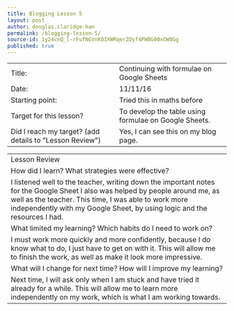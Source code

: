 ```yaml
---
title: Blogging Lesson 5
layout: post
author: douglas.claridge-han
permalink: /blogging-lesson-5/
source-id: 1y24cnQ_l-rFufNGVnK0IXWRqerZOyf4PWBG00xCW0Gg
published: true
---
```

<table>
  <tr>
    <td>Title:</td>
    <td>Continuing with formulae on Google Sheets</td>
  </tr>
  <tr>
    <td>Date:</td>
    <td>11/11/16</td>
  </tr>
  <tr>
    <td>Starting point:</td>
    <td>Tried this in maths before</td>
  </tr>
  <tr>
    <td>Target for this lesson?</td>
    <td>To develop the table using formulae on Google Sheets.</td>
  </tr>
  <tr>
    <td>Did I reach my target? 
(add details to "Lesson Review")</td>
    <td>Yes, I can see this on my blog page.</td>
  </tr>
</table>


<table>
  <tr>
    <td>Lesson Review</td>
  </tr>
  <tr>
    <td>How did I learn? What strategies were effective? </td>
  </tr>
  <tr>
    <td>I listened well to the teacher, writing down the important notes for the Google Sheet
I also was helped by people around me, as well as the teacher. This time, I was able to work more independently with my Google Sheet, by using logic and the resources I had.</td>
  </tr>
  <tr>
    <td>What limited my learning? Which habits do I need to work on? </td>
  </tr>
  <tr>
    <td>I must work more quickly and more confidently, because I do know what to do, I just have to get on with it. This will allow me to finish the work, as well as make it look more impressive.</td>
  </tr>
  <tr>
    <td>What will I change for next time? How will I improve my learning?</td>
  </tr>
  <tr>
    <td>Next time, I will ask only when I am stuck and have tried it already for a while. This will allow me to learn more independently on my work, which is what I am working towards.</td>
  </tr>
</table>


